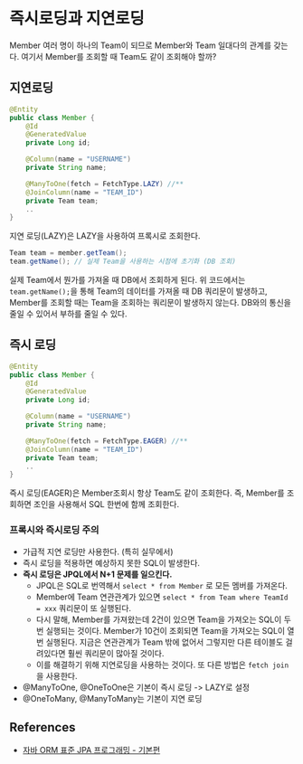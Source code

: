 # 즉시로딩과 지연로딩

Member 여러 명이 하나의 Team이 되므로 Member와 Team 일대다의 관계를 갖는다. 여기서 Member를 조회할 때 Team도 같이 조회해야 할까?

## 지연로딩

```java
@Entity
public class Member {
    @Id
    @GeneratedValue
    private Long id;

    @Column(name = "USERNAME")
    private String name;

    @ManyToOne(fetch = FetchType.LAZY) //**
    @JoinColumn(name = "TEAM_ID")
    private Team team;
    ..
}
```

지연 로딩(LAZY)은 LAZY을 사용하여 프록시로 조회한다.

```java
Team team = member.getTeam();
team.getName(); // 실제 Team을 사용하는 시점에 초기화 (DB 조회)
```

실제 Team에서 뭔가를 가져올 때 DB에서 조회하게 된다. 위 코드에서는 `team.getName();`을 통해 Team의 데이터를 가져올 때 DB 쿼리문이 발생하고, Member를 조회할 때는 Team을 조회하는 쿼리문이 발생하지 않는다. DB와의 통신을 줄일 수 있어서 부하를 줄일 수 있다.

## 즉시 로딩

```java
@Entity
public class Member {
    @Id
    @GeneratedValue
    private Long id;

    @Column(name = "USERNAME")
    private String name;

    @ManyToOne(fetch = FetchType.EAGER) //**
    @JoinColumn(name = "TEAM_ID")
    private Team team;
    ..
}
```

즉시 로딩(EAGER)은 Member조회시 항상 Team도 같이 조회한다. 즉, Member를 조회하면 조인을 사용해서 SQL 한번에 함께 조회한다.

### 프록시와 즉시로딩 주의

- 가급적 지연 로딩만 사용한다. (특히 실무에서)
- 즉시 로딩을 적용하면 예상하지 못한 SQL이 발생한다.
- **즉시 로딩은 JPQL에서 N+1 문제를 일으킨다.**
  - JPQL은 SQL로 번역해서 `select * from Member` 로 모든 멤버를 가져온다.
  - Member에 Team 연관관계가 있으면 `select * from Team where TeamId = xxx` 쿼리문이 또 실행된다.
  - 다시 말해, Member를 가져왔는데 2건이 있으면 Team을 가져오는 SQL이 두 번 실행되는 것이다. Member가 10건이 조회되면 Team을 가져오는 SQL이 열 번 실행된다. 지금은 연관관계가 Team 밖에 없어서 그렇지만 다른 테이블도 걸려있다면 훨씬 쿼리문이 많아질 것이다.
  - 이를 해결하기 위해 지연로딩을 사용하는 것이다. 또 다른 방법은 `fetch join` 을 사용한다.
- @ManyToOne, @OneToOne은 기본이 즉시 로딩 -> LAZY로 설정
- @OneToMany, @ManyToMany는 기본이 지연 로딩

## References

- [자바 ORM 표준 JPA 프로그래밍 - 기본편](https://www.inflearn.com/course/ORM-JPA-Basic/dashboard)
